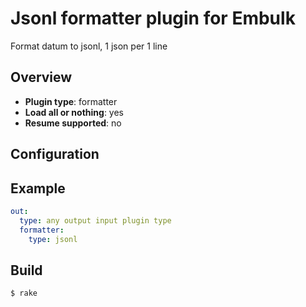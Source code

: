 # Jsonl formatter plugin for Embulk

Format datum to jsonl, 1 json per 1 line

## Overview

* **Plugin type**: formatter
* **Load all or nothing**: yes
* **Resume supported**: no

## Configuration

## Example

```yaml
out:
  type: any output input plugin type
  formatter:
    type: jsonl
```

## Build

```
$ rake
```
